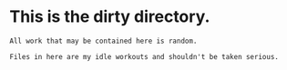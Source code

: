 # This is the dirty directory.

    All work that may be contained here is random.

    Files in here are my idle workouts and shouldn't be taken serious.